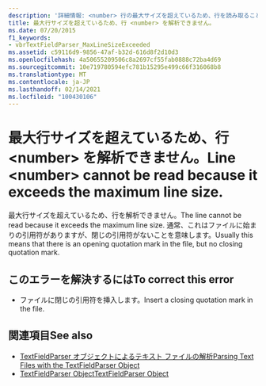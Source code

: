 ```yaml
---
description: '詳細情報: <number> 行の最大サイズを超えているため、行を読み取ることができません。'
title: 最大行サイズを超えているため、行 <number> を解析できません。
ms.date: 07/20/2015
f1_keywords:
- vbrTextFieldParser_MaxLineSizeExceeded
ms.assetid: c59116d9-9856-47af-b32d-616d8f2d10d3
ms.openlocfilehash: 4a50655209506c8a2697cf55fab0888c72ba4d69
ms.sourcegitcommit: 10e719780594efc781b15295e499c66f316068b8
ms.translationtype: MT
ms.contentlocale: ja-JP
ms.lasthandoff: 02/14/2021
ms.locfileid: "100430106"
---
```

# <a name="line-number-cannot-be-read-because-it-exceeds-the-maximum-line-size"></a><span data-ttu-id="a2f4a-103">最大行サイズを超えているため、行 \<number> を解析できません。</span><span class="sxs-lookup"><span data-stu-id="a2f4a-103">Line \<number> cannot be read because it exceeds the maximum line size.</span></span>

<span data-ttu-id="a2f4a-104">最大行サイズを超えているため、行を解析できません。</span><span class="sxs-lookup"><span data-stu-id="a2f4a-104">The line cannot be read because it exceeds the maximum line size.</span></span> <span data-ttu-id="a2f4a-105">通常、これはファイルに始まりの引用符がありますが、閉じの引用符がないことを意味します。</span><span class="sxs-lookup"><span data-stu-id="a2f4a-105">Usually this means that there is an opening quotation mark in the file, but no closing quotation mark.</span></span>  
  
## <a name="to-correct-this-error"></a><span data-ttu-id="a2f4a-106">このエラーを解決するには</span><span class="sxs-lookup"><span data-stu-id="a2f4a-106">To correct this error</span></span>  
  
- <span data-ttu-id="a2f4a-107">ファイルに閉じの引用符を挿入します。</span><span class="sxs-lookup"><span data-stu-id="a2f4a-107">Insert a closing quotation mark in the file.</span></span>  
  
## <a name="see-also"></a><span data-ttu-id="a2f4a-108">関連項目</span><span class="sxs-lookup"><span data-stu-id="a2f4a-108">See also</span></span>

- [<span data-ttu-id="a2f4a-109">TextFieldParser オブジェクトによるテキスト ファイルの解析</span><span class="sxs-lookup"><span data-stu-id="a2f4a-109">Parsing Text Files with the TextFieldParser Object</span></span>](../developing-apps/programming/drives-directories-files/parsing-text-files-with-the-textfieldparser-object.md)
- [<span data-ttu-id="a2f4a-110">TextFieldParser Object</span><span class="sxs-lookup"><span data-stu-id="a2f4a-110">TextFieldParser Object</span></span>](../language-reference/objects/textfieldparser-object.md)
